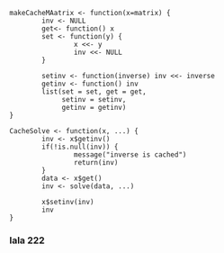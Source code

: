     makeCacheMAatrix <- function(x=matrix) {
            inv <- NULL
            get<- function() x
            set <- function(y) {
                    x <<- y
                    inv <<- NULL
            }
            
            setinv <- function(inverse) inv <<- inverse
            getinv <- function() inv
            list(set = set, get = get,
                 setinv = setinv,
                 getinv = getinv)
    }

    CacheSolve <- function(x, ...) {
            inv <- x$getinv()
            if(!is.null(inv)) {
                    message("inverse is cached")
                    return(inv)
            }
            data <- x$get()
            inv <- solve(data, ...)
            
            x$setinv(inv)
            inv
    }

### lala 222 

    